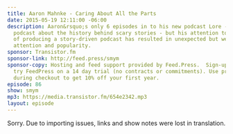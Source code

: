 ```yaml
---
title: Aaron Mahnke - Caring About All the Parts
date: 2015-05-19 12:11:00 -06:00
description: Aaron&rsquo;s only 6 episodes in to his new podcast Lore - a bi-weekly
  podcast about the history behind scary stories - but his attention to all the details
  of producing a story-driven podcast has resulted in unexpected but well deserved
  attention and popularity.
sponsor: Transistor.fm
sponsor-link: http://feed.press/smym
sponsor-copy: Hosting and feed support provided by Feed.Press.  Sign-up today and
  try FeedPress on a 14 day trial (no contracts or commitments). Use promo code "smym"
  during checkout to get 10% off your first year.
episode: 86
show: smym
mp3: https://media.transistor.fm/654e2342.mp3
layout: episode
---
```


Sorry. Due to importing issues, links and show notes were lost in translation.
